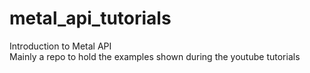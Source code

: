 # metal_api_tutorials
Introduction to Metal API \
Mainly a repo to hold the examples shown during the youtube tutorials
